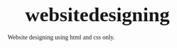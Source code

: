 # websitedesigning
Website designing using html and css only.
<!DOCTYPE html>
<html lang="en">

<head>
    <meta charset="UTF-8">
    <meta name="viewport" content="width=device-width, initial-scale=1.0">
    <title>Dipankar's Gym</title>
    <link
        href="https://fonts.googleapis.com/css2?family=Baloo+Bhai+2:wght@600&family=Bangers&family=Fondamento&family=Galada&display=swap"
        rel="stylesheet">
    <style>
        * {
            box-sizing: border-box;
            font-family: 'Fondamento', cursive;
        }

        body {
            background-image: url("body2.jpg");
            color: white;
            font-family: 'Galada', cursive;
        }

        .left {
            display: block;
            position: absolute;
            top: 13px;
            left: 13px;
            padding: 5px;
        }
        .left img {
            width: 100px;
            display: block;
            margin: auto;
            padding: 5px;
        }

        .mid {
            display: flex;
            flex-wrap: wrap;
            justify-content: space-around;
            margin: auto;
            padding: 10px;
            text-align: center;
            width: 50%;
        }

        .right {
            display: block;
            position: absolute;
            top: 13px;
            right: 13px;
            padding: 10px;
            width: 150px;
        }
        .right .btn{
            display: flex;
            flex-direction: column;
            flex-wrap: wrap;
            align-items: center;
            justify-content: space-around;
            padding: 5px;
        }
        .btn button{
            border: 2px solid white;
            border-radius: 5px;
            width: 80px;
            height: 40px;
        }
       .btn button:hover{
            background-color: cadetblue;
            text-decoration: underline;
        }
        .nav {
            display: inline-block;
            border: 2px solid white;
            border-radius: 4px;
            width: 100px;
            height: 40px;
            text-decoration: none;
            color: white;
            padding: 10px;
            font-size: 15px;
            margin: 13px auto;
            font-weight: bold;
        }

        h1 {
            font-size: 45px;
            text-align: center;
            margin: 18px auto;
        }

        .nav:hover {
            text-decoration: underline;
            background-color: red;
        }

        .nav:active {
            background-color: darkblue;
        }

        .nav:visited {
            color: darkturquoise;
        }

        .formgr {
            border: 2px solid white;
            position: absolute;
            border-radius: 10px;
            left: 100px;
            top: 250px;
            height: 400px;
            width: 500px;
            padding: 20px;
        }
        form .inputs{
            display: flex;
            flex-direction: column;
            flex-wrap: wrap;
            padding: 5px;
            align-items: center;
        }
        input{
            width: 330px;
            border-radius: 5px;
            font-size: 15px;
            text-align: center;
        }
        #btn{
            width: 330px;
            border-radius: 5px;
            font-size: 15px;
            text-align: center;
            color: white;
            background-color: black;
        }
        .right button{
            border: 2px solid white;
            cursor: pointer;
            background-color: black;
            color: white;
            
        }
        .descrip {
           
            position: absolute;
            border-radius: 10px;
            right: 60px;
            top: 180px;
            height: 600px;
            width: 400px;
            padding: 20px;
            text-align: center;
            font-size: 17px;
        }
        .signin{
            position: absolute;
            bottom: 5px;
            top: 700px;
            border: 2px solid darkblue;
            width: 100%;
            height: 20%;
            background-color: cadetblue;
        }
        .signin form div{
            display: inline-block;
        }
        .signin form div input{
            background-color: black;
            color: white;
        }
    </style>
</head>

<body>
    <div class="left">
        <img src="https://i.pinimg.com/originals/c3/0c/97/c30c97416dcf2ce17a92b5d0545fb2a4.png" alt="">
        <h2>FITNESS GYM</h2>
    </div>
    <h1>WELCOME TO OUR WEBSITE</h1>
    <div class="mid">
        <a href="https://google.com" class="nav" target="_blank">Home</a>
        <a href="https://yahoo.com" class="nav" target="_blank">About Us</a>
        <a href="https://youtube.com" class="nav" target="_blank">Contact Us</a>
        <a href="https://facebook.com" class="nav" target="_blank">History</a>
        <div class="right">
            <div class="btn"><button>Call Us</button></div>
            <div class="btn"><button>Login</button></div>
        </div>
        <div class="formgr">
           <div class="heading">
               <h2>JOIN US BY FILLING THIS FORM</h2>
           </div>
            <form action="backend.php">
                <div  class="inputs">
                    <input type="text" placeholder="Enter your name">
                </div>
                <div class="inputs">
                    <input type="number" placeholder="Enter your phone number" >
                </div>
                <div class="inputs">
                    <input type="date" placeholder="Enter your DOB" >
                </div>
                <div class="inputs">
                    <input type="number" placeholder="Age" >
                </div>
                <div class="inputs"> 
                    <input type="email" placeholder="Enter your email ID" >
                </div>
                <div class="inputs"> 
                    <input type="text" placeholder="Enter your address" >
                </div>
                <div class="inputs"> 
                    <input type="submit" placeholder="submit" id="btn">
                </div>
            </form>
        </div>
        <div class="descrip">
            <h3>Description</h3>
            Lorem ipsum dolor sit amet consectetur adipisicing elit. Tempora quidem suscipit obcaecati aut cumque, hic nihil illum commodi repellat maxime vero delectus accusantium ullam eveniet qui magni facere culpa, eaque incidunt laborum atque corporis, provident perferendis. Saepe soluta vero facere enim minima facilis officia eos omnis nihil architecto ipsam repudiandae, vitae voluptatibus. Cupiditate totam ipsum voluptas porro provident, aperiam praesentium dignissimos eligendi fugiat maiores veritatis eius magnam consequatur accusamus maxime laudantium enim recusandae quaerat? Inventore exercitationem, adipisci quisquam reprehenderit odio, quis ipsa laborum hic temporibus iure maxime possimus eos mollitia similique perferendis quia cupiditate. Numquam excepturi veritatis molestiae est eveniet?
        </div>
        <div class="signin">
            <h3>Sign In to our website</h3>
             <form action="backend.php">
                 <div>
                    <input type="email" placeholder="Enter your email">
                 </div>
                 <div>
                     <input type="password" placeholder="Enter Your Password">
                 </div>
                 <div>
                     <input type="password" placeholder="Confirm Password">
                </div>
                <div>
                    <input type="submit" placeholder="Submit">
                </div>
             </form>
        </div>
</body>

</html>
